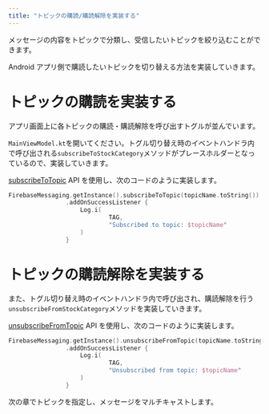 ```yaml
---
title: "トピックの購読/購読解除を実装する"
---
```


メッセージの内容をトピックで分類し、受信したいトピックを絞り込むことができます。

Android アプリ側で購読したいトピックを切り替える方法を実装していきます。

# トピックの購読を実装する

アプリ画面上に各トピックの購読・購読解除を呼び出すトグルが並んでいます。

`MainViewModel.kt`を開いてください。トグル切り替え時のイベントハンドラ内で呼び出される`subscribeToStockCategory`メソッドがプレースホルダーとなっているので、実装していきます。

[subscribeToTopic](<https://firebase.google.com/docs/reference/android/com/google/firebase/messaging/FirebaseMessaging?hl=ja#subscribeToTopic(java.lang.String)>) API を使用し、次のコードのように実装します。

```kotlin
FirebaseMessaging.getInstance().subscribeToTopic(topicName.toString())
                .addOnSuccessListener {
                    Log.i(
                            TAG,
                            "Subscribed to topic: $topicName"
                    )
                }
```

# トピックの購読解除を実装する

また、トグル切り替え時のイベントハンドラ内で呼び出され、購読解除を行う`unsubscribeFromStockCategory`メソッドを実装していきます。

[unsubscribeFromTopic](https://firebase.google.com/docs/reference/android/com/google/firebase/messaging/FirebaseMessaging?hl=ja#public-taskvoid-unsubscribefromtopic-string-topic) API を使用し、次のコードのように実装します。

```kotlin
FirebaseMessaging.getInstance().unsubscribeFromTopic(topicName.toString())
                .addOnSuccessListener {
                    Log.i(
                            TAG,
                            "Unsubscribed from topic: $topicName"
                    )
                }
```

次の章でトピックを指定し、メッセージをマルチキャストします。
